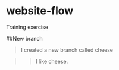 # website-flow
Training exercise

##New branch

> I created a new branch called cheese

>> I like cheese.
